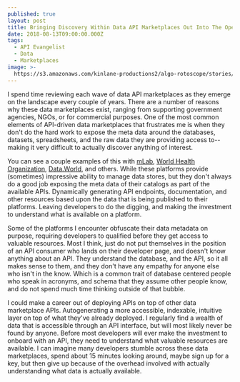 ```yaml
---
published: true
layout: post
title: Bringing Discovery Within Data API Marketplaces Out Into The Open
date: 2018-08-13T09:00:00.000Z
tags:
  - API Evangelist
  - Data
  - Marketplaces
image: >-
  https://s3.amazonaws.com/kinlane-productions2/algo-rotoscope/stories/granaryfield_dali_three.jpg
---
```

<p></p>I spend time reviewing each wave of data API marketplaces as they emerge on the landscape every couple of years. There are a number of reasons why these data marketplaces exist, ranging from supporting government agencies, NGOs, or for commercial purposes. One of the most common elements of API-driven data marketplaces that frustrates me is when they don't do the hard work to expose the meta data around the databases, datasets, spreadsheets, and the raw data they are providing access to--making it very difficult to actually discover anything of interest.

You can see a couple examples of this with [mLab](https://docs.mlab.com/data-api/#list-databases), [World Health Organization](http://apps.who.int/gho/data/node.resources.api), [Data.World](https://apidocs.data.world/api), and others. While these platforms provide (sometimes) impressive ability to manage data stores, but they don't always do a good job exposing the meta data of their catalogs as part of the available APIs. Dynamically generating API endpoints, documentation, and other resources based upon the data that is being published to their platforms. Leaving developers to do the digging, and making the investment to understand what is available on a platform.

Some of the platforms I encounter obfuscate their data metadata on purpose, requiring developers to qualified before they get access to valuable resources. Most I think, just do not put themselves in the position of an API consumer who lands on their developer page, and doesn't know anything about an API. They understand the database, and the API, so it all makes sense to them, and they don't have any empathy for anyone else who isn't in the know. Which is a common trait of database centered people who speak in acronyms, and schema that they assume other people know, and do not spend much time thinking outside of that bubble.

I could make a career out of deploying APIs on top of other data marketplace APIs. Autogenerating a more accessible, indexable, intuitive layer on top of what they've already deployed. I regularly find a wealth of data that is accessible through an API interface, but will most likely never be found by anyone. Before most developers will ever make the investment to onboard with an API, they need to understand what valuable resources are available. I can imagine many developers stumble across these data marketplaces, spend about 15 minutes looking around, maybe sign up for a key, but then give up because of the overhead involved with actually understanding what data is actually available.
